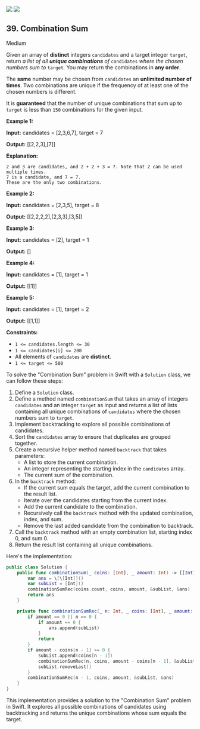 [![](https://img.shields.io/github/stars/javadev/LeetCode-in-All?label=Stars&style=flat-square)](https://github.com/javadev/LeetCode-in-All)
[![](https://img.shields.io/github/forks/javadev/LeetCode-in-All?label=Fork%20me%20on%20GitHub%20&style=flat-square)](https://github.com/javadev/LeetCode-in-All/fork)

## 39\. Combination Sum

Medium

Given an array of **distinct** integers `candidates` and a target integer `target`, return _a list of all **unique combinations** of_ `candidates` _where the chosen numbers sum to_ `target`_._ You may return the combinations in **any order**.

The **same** number may be chosen from `candidates` an **unlimited number of times**. Two combinations are unique if the frequency of at least one of the chosen numbers is different.

It is **guaranteed** that the number of unique combinations that sum up to `target` is less than `150` combinations for the given input.

**Example 1:**

**Input:** candidates = [2,3,6,7], target = 7

**Output:** [[2,2,3],[7]]

**Explanation:**

    2 and 3 are candidates, and 2 + 2 + 3 = 7. Note that 2 can be used multiple times.
    7 is a candidate, and 7 = 7.
    These are the only two combinations. 

**Example 2:**

**Input:** candidates = [2,3,5], target = 8

**Output:** [[2,2,2,2],[2,3,3],[3,5]] 

**Example 3:**

**Input:** candidates = [2], target = 1

**Output:** [] 

**Example 4:**

**Input:** candidates = [1], target = 1

**Output:** [[1]] 

**Example 5:**

**Input:** candidates = [1], target = 2

**Output:** [[1,1]] 

**Constraints:**

*   `1 <= candidates.length <= 30`
*   `1 <= candidates[i] <= 200`
*   All elements of `candidates` are **distinct**.
*   `1 <= target <= 500`

To solve the "Combination Sum" problem in Swift with a `Solution` class, we can follow these steps:

1. Define a `Solution` class.
2. Define a method named `combinationSum` that takes an array of integers `candidates` and an integer `target` as input and returns a list of lists containing all unique combinations of `candidates` where the chosen numbers sum to `target`.
3. Implement backtracking to explore all possible combinations of candidates.
4. Sort the `candidates` array to ensure that duplicates are grouped together.
5. Create a recursive helper method named `backtrack` that takes parameters:
   - A list to store the current combination.
   - An integer representing the starting index in the `candidates` array.
   - The current sum of the combination.
6. In the `backtrack` method:
   - If the current sum equals the target, add the current combination to the result list.
   - Iterate over the candidates starting from the current index.
   - Add the current candidate to the combination.
   - Recursively call the `backtrack` method with the updated combination, index, and sum.
   - Remove the last added candidate from the combination to backtrack.
7. Call the `backtrack` method with an empty combination list, starting index 0, and sum 0.
8. Return the result list containing all unique combinations.

Here's the implementation:

```swift
public class Solution {
    public func combinationSum(_ coins: [Int], _ amount: Int) -> [[Int]] {
        var ans = \[\[Int]]()
        var subList = [Int]()
        combinationSumRec(coins.count, coins, amount, &subList, &ans)
        return ans
    }

    private func combinationSumRec(_ n: Int, _ coins: [Int], _ amount: Int, _ subList: inout [Int], _ ans: inout [[Int]]) {
        if amount == 0 || n == 0 {
            if amount == 0 {
                ans.append(subList)
            }
            return
        }
        if amount - coins[n - 1] >= 0 {
            subList.append(coins[n - 1])
            combinationSumRec(n, coins, amount - coins[n - 1], &subList, &ans)
            subList.removeLast()
        }
        combinationSumRec(n - 1, coins, amount, &subList, &ans)
    }
}
```

This implementation provides a solution to the "Combination Sum" problem in Swift. It explores all possible combinations of candidates using backtracking and returns the unique combinations whose sum equals the target.